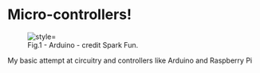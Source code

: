 # Micro-controllers!

<figure>
  <img src="[https://cdn.mikroe.com/ebooks/img/3/2016/01/pic-microcontrollers-programming-in-c-chapter-01-image-01.gif" alt=" style="width:100%" title="[https://cdn.mikroe.com/ebooks/img/3/2016/01/pic-microcontrollers-programming-in-c-chapter-01-image-01.gif">
  <figcaption>Fig.1 - Arduino - credit Spark Fun.</figcaption>
</figure>

My basic attempt at circuitry and controllers like Arduino and Raspberry Pi


